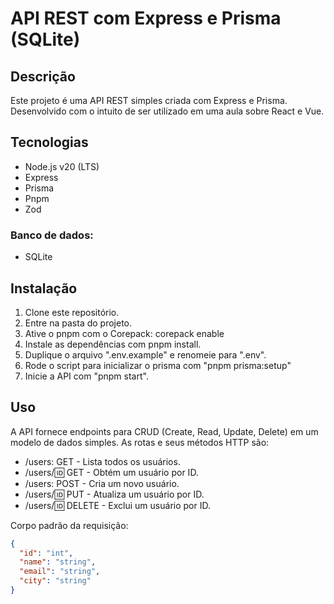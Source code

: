# API REST com Express e Prisma (SQLite)

## Descrição

Este projeto é uma API REST simples criada com Express e Prisma. Desenvolvido com o intuito de ser utilizado em uma aula sobre React e Vue.

## Tecnologias

- Node.js v20 (LTS)
- Express
- Prisma
- Pnpm
- Zod

### Banco de dados:

- SQLite

## Instalação

1. Clone este repositório.
2. Entre na pasta do projeto.
3. Ative o pnpm com o Corepack: corepack enable
4. Instale as dependências com pnpm install.
5. Duplique o arquivo ".env.example" e renomeie para ".env".
6. Rode o script para inicializar o prisma com "pnpm prisma:setup"
7. Inicie a API com "pnpm start".

## Uso

A API fornece endpoints para CRUD (Create, Read, Update, Delete) em um modelo de dados simples. As rotas e seus métodos HTTP são:

- /users: GET - Lista todos os usuários.
- /users/:id: GET - Obtém um usuário por ID.
- /users: POST - Cria um novo usuário.
- /users/:id: PUT - Atualiza um usuário por ID.
- /users/:id: DELETE - Exclui um usuário por ID.

Corpo padrão da requisição:
```json
{
  "id": "int",
  "name": "string",
  "email": "string",
  "city": "string"
}
```

